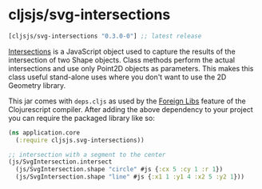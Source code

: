 # cljsjs/svg-intersections

[](dependency)
```clojure
[cljsjs/svg-intersections "0.3.0-0"] ;; latest release
```
[](/dependency)

[Intersections][reference] is a JavaScript object used to capture the results of the
intersection of two Shape objects. Class methods perform the actual
intersections and use only Point2D objects as parameters. This makes this class
useful stand-alone uses where you don't want to use the 2D Geometry library.

This jar comes with `deps.cljs` as used by the [Foreign Libs][flibs] feature
of the Clojurescript compiler. After adding the above dependency to your project
you can require the packaged library like so:

```clojure
(ns application.core
  (:require cljsjs.svg-intersections))

;; intersection with a segment to the center
(js/SvgIntersection.intersect
  (js/SvgIntersection.shape "circle" #js {:cx 5 :cy 1 :r 1})
  (js/SvgIntersection.shape "line" #js {:x1 1 :y1 4 :x2 5 :y2 1}))
```

[reference]: http://www.quazistax.com/testIntersection.html
[flibs]: https://clojurescript.org/reference/packaging-foreign-deps
